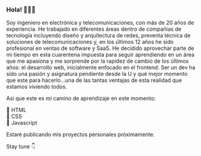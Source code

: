 ### Hola! 👋👋👋


<!--
**gustavosanchezgalarza/gustavosanchezgalarza** is a ✨ _special_ ✨ repository because its `README.md` (this file) appears on your GitHub profile.

Here are some ideas to get you started:

- 🔭 I’m currently working on ...
- 🌱 I’m currently learning ...
- 👯 I’m looking to collaborate on ...
- 🤔 I’m looking for help with ...
- 💬 Ask me about ...
- 📫 How to reach me: ...
- 😄 Pronouns: ...
- ⚡ Fun fact: ...
-->
Soy ingeniero en electrónica y telecomunicaciones, con más de 20 años de experiencia. He trabajado en diferentes áreas dentro de compañías de tecnología incluyendo diseño y arquitectura de redes, preventa técnica de soluciones de telecomunicaciones y, en los últimos 12 años he sido profesional en ventas de software y SaaS. 
He decidido aprovechar parte de mi tiempo en esta cuarentena impuesta para seguir aprendiendo en un área que me apasiona y me sorprende por la rapidez de cambio de los últimos años: el desarrollo web, inicialmente enfocado en el frontend. 
Ser un dev ha sido una pasión y asignatura pendiente desde la U y qué mejor momento que este para hacerlo...una de las tantas ventajas de esta realidad que estamos viviendo todos.

Así que este es mi camino de aprendizaje en este momento:

:pushpin: HTML</br>
:pushpin: CSS</br>
:pushpin: Javascript

Estaré publicando mis proyectos personales próximamente.

Stay tune :point_down:
